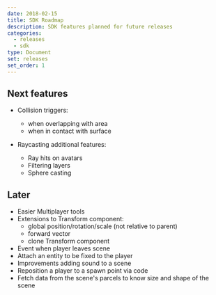 ```yaml
---
date: 2018-02-15
title: SDK Roadmap
description: SDK features planned for future releases
categories:
  - releases
  - sdk
type: Document
set: releases
set_order: 1
---
```



## Next features

- Collision triggers:
	- when overlapping with area
	- when in contact with surface
	
- Raycasting additional features:
	- Ray hits on avatars
	- Filtering layers
	- Sphere casting

## Later

- Easier Multiplayer tools
- Extensions to Transform component:
	- global position/rotation/scale (not relative to parent)
	- forward vector
	- clone Transform component
- Event when player leaves scene
- Attach an entity to be fixed to the player
- Improvements adding sound to a scene
- Reposition a player to a spawn point via code
- Fetch data from the scene's parcels to know size and shape of the scene
